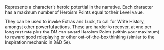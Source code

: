 Represents a character's heroic potential in the narrative. Each character has a maximum number of Heroism Points equal to their Level value.

They can be used to invoke Extras and Luck, to call for Write History, amongst other powerful actions. These are harder to recover, at one per long rest rate plus the DM can award Heroism Points (within your maximum) to reward good roleplaying or other out-of-the-box thinking (similar to the Inspiration mechanic in D&D 5e).
